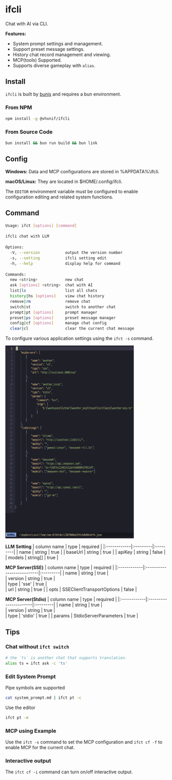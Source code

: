 # ifcli

Chat with AI via CLI.

**Features:**

- System prompt settings and management.
- Support preset message settings.
- History chat record management and viewing.
- MCP(tools) Supported.
- Supports diverse gameplay with `alias`.

## Install

`ifcli` is built by [bunjs](https://bun.sh/) and requires a bun environment.

### From NPM

```bash
npm install -g @vhxnif/ifcli
```

### From Source Code

```bash
bun install && bun run build && bun link
```

## Config

**Windows:** Data and MCP configurations are stored in %APPDATA%\ifcli.

**macOS/Linux:** They are located in $HOME/.config/ifcli.

The `EDITOR` environment variable must be configured to enable configuration editing and related system functions.

## Command

```bash
Usage: ifct [options] [command]

ifcli chat with LLM

Options:
  -V, --version           output the version number
  -s, --setting           ifcli setting edit
  -h, --help              display help for command

Commands:
  new <string>            new chat
  ask [options] <string>  chat with AI
  list|ls                 list all chats
  history|hs [options]    view chat history
  remove|rm               remove chat
  switch|st               switch to another chat
  prompt|pt [options]     prompt manager
  preset|ps [options]     preset message manager
  config|cf [options]     manage chat config
  clear|cl                clear the current chat message
```

To configure various application settings using the `ifct -s` command.

<img src="./public/setting.png" alt="ifct -s" width="400" height="600">

**LLM Setting**
| column name | type     | required | 
|:------------|:---------|:---------|
| name        | string   | true     |
| baseUrl     | string   | true     |
| apiKey      | string   | false    |
| models      | string[] | true     |


**MCP Server(SSE)**
| column name | type                      | required | 
|:------------|:--------------------------|:---------|
| name        | string                    | true     |  
| version     | string                    | true     |  
| type        | 'sse'                     | true     |  
| url         | string                    | true     | 
| opts        | SSEClientTransportOptions | false    |

**MCP Server(Stdio)**
| column name | type                  | required | 
|:------------|:----------------------|:---------|
| name        | string                | true     |  
| version     | string                | true     |  
| type        | 'stdio'               | true     | 
| params      | StdioServerParameters | true     |

## Tips

### Chat without `ifct switch`

```bash
# the `ts` is another chat that supports translation.
alias ts = ifct ask -c 'ts'
```

### Edit System Prompt

Pipe symbols are supported

```bash
cat system_prompt.md | ifct pt -c
```

Use the editor

```bash
ifct pt -m
```

### MCP using Example

Use the `ifct -s` command to set the MCP configuration and `ifct cf -f` to enable MCP for the current chat.

### Interactive output

The `ifct cf -i` command can turn on/off interactive output.
